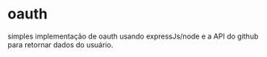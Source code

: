# oauth
simples implementação de oauth usando expressJs/node e a API do github para retornar dados do usuário.
